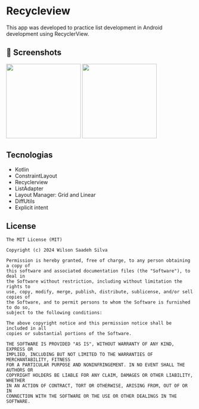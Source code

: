 # Recycleview
This app was developed to practice list development in Android development using RecyclerView.

## :camera_flash: Screenshots
<!-- You can add more screenshots here if you like -->
<img src="https://github.com/user-attachments/assets/3c831c6f-122b-45bb-b41b-cd63dd020284" width=200/>
<img src="https://github.com/user-attachments/assets/f27fd84c-7ba3-42de-882d-fbc5f402dff8" width=200/>



## Tecnologias
- Kotlin
- ConstraintLayout
- Recyclerview
- ListAdapter
- Layout Manager: Grid and Linear
- DiffUtils
- Explicit intent


## License
```
The MIT License (MIT)

Copyright (c) 2024 Wilson Saadeh Silva

Permission is hereby granted, free of charge, to any person obtaining a copy of
this software and associated documentation files (the "Software"), to deal in
the Software without restriction, including without limitation the rights to
use, copy, modify, merge, publish, distribute, sublicense, and/or sell copies of
the Software, and to permit persons to whom the Software is furnished to do so,
subject to the following conditions:

The above copyright notice and this permission notice shall be included in all
copies or substantial portions of the Software.

THE SOFTWARE IS PROVIDED "AS IS", WITHOUT WARRANTY OF ANY KIND, EXPRESS OR
IMPLIED, INCLUDING BUT NOT LIMITED TO THE WARRANTIES OF MERCHANTABILITY, FITNESS
FOR A PARTICULAR PURPOSE AND NONINFRINGEMENT. IN NO EVENT SHALL THE AUTHORS OR
COPYRIGHT HOLDERS BE LIABLE FOR ANY CLAIM, DAMAGES OR OTHER LIABILITY, WHETHER
IN AN ACTION OF CONTRACT, TORT OR OTHERWISE, ARISING FROM, OUT OF OR IN
CONNECTION WITH THE SOFTWARE OR THE USE OR OTHER DEALINGS IN THE SOFTWARE.
```
